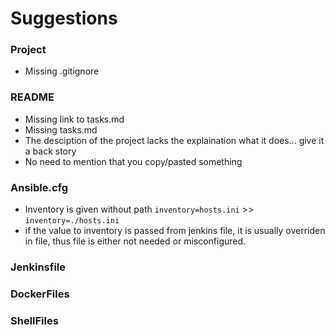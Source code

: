 # Suggestions

### Project
- Missing .gitignore

### README
- Missing link to tasks.md
- Missing tasks.md
- The desciption of the project lacks the explaination what it does... give it a back story
- No need to mention that you copy/pasted something

### Ansible.cfg
- Inventory is given without path `inventory=hosts.ini` >> `inventory=./hosts.ini`
- if the value to inventory is passed from jenkins file, it is usually overriden in file, thus file is either not needed or misconfigured.

### Jenkinsfile

### DockerFiles

### ShellFiles
